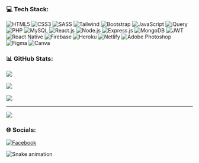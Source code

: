 ### 💻 Tech Stack:
![HTML5](https://img.shields.io/badge/html5-%23E34F26.svg?style=for-the-badge&logo=html5&logoColor=white) 
![CSS3](https://img.shields.io/badge/css3-%231572B6.svg?style=for-the-badge&logo=css3&logoColor=white) 
![SASS](https://img.shields.io/badge/SASS-hotpink.svg?style=for-the-badge&logo=SASS&logoColor=white) 
![Tailwind](https://img.shields.io/badge/tailwind-%23563D7C.svg?style=for-the-badge&logo=tailwind&logoColor=white) 
![Bootstrap](https://img.shields.io/badge/bootstrap-%23563D7C.svg?style=for-the-badge&logo=bootstrap&logoColor=white) 
![JavaScript](https://img.shields.io/badge/javascript-%23323330.svg?style=for-the-badge&logo=javascript&logoColor=%23F7DF1E) 
![jQuery](https://img.shields.io/badge/jquery-%230769AD.svg?style=for-the-badge&logo=jquery&logoColor=white) 
![PHP](https://img.shields.io/badge/php-%23777BB4.svg?style=for-the-badge&logo=php&logoColor=white) 
![MySQL](https://img.shields.io/badge/mysql-%2300f.svg?style=for-the-badge&logo=mysql&logoColor=white) 
![React.js](https://img.shields.io/badge/react-%2320232a.svg?style=for-the-badge&logo=react&logoColor=%2361DAFB) 
![Node.js](https://img.shields.io/badge/node.js-6DA55F?style=for-the-badge&logo=node.js&logoColor=white) 
![Express.js](https://img.shields.io/badge/express.js-%23404d59.svg?style=for-the-badge&logo=express&logoColor=%2361DAFB) 
![MongoDB](https://img.shields.io/badge/MongoDB-%234ea94b.svg?style=for-the-badge&logo=mongodb&logoColor=white) 
![JWT](https://img.shields.io/badge/JWT-black?style=for-the-badge&logo=JSON%20web%20tokens) 
![React Native](https://img.shields.io/badge/react_native-%2320232a.svg?style=for-the-badge&logo=react&logoColor=%2361DAFB) 
![Firebase](https://img.shields.io/badge/firebase-%23039BE5.svg?style=for-the-badge&logo=firebase)
![Heroku](https://img.shields.io/badge/heroku-%23430098.svg?style=for-the-badge&logo=heroku&logoColor=white) 
![Netlify](https://img.shields.io/badge/netlify-%23000000.svg?style=for-the-badge&logo=netlify&logoColor=#00C7B7)
![Adobe Photoshop](https://img.shields.io/badge/adobephotoshop-%2331A8FF.svg?style=for-the-badge&logo=adobephotoshop&logoColor=white) 
![Figma](https://img.shields.io/badge/figma-%23F24E1E.svg?style=for-the-badge&logo=figma&logoColor=white)
![Canva](https://img.shields.io/badge/Canva-%2300C4CC.svg?style=for-the-badge&logo=Canva&logoColor=white)

### 📊 GitHub Stats:
![](https://github-readme-stats.vercel.app/api?username=Shahnewaz2004&theme=blue-green&hide_border=false&include_all_commits=false&count_private=false) <br/><br/>
![](https://github-readme-streak-stats.herokuapp.com/?user=Shahnewaz2004&theme=blue-green&hide_border=false)<br/><br/>
![](https://github-readme-stats.vercel.app/api/top-langs/?username=Shahnewaz2004&theme=blue-green&hide_border=false&include_all_commits=false&count_private=false&layout=compact)

---
[![](https://visitcount.itsvg.in/api?id=Shahnewaz2004&icon=9&color=2)](https://visitcount.itsvg.in)

### 🌐 Socials:
[![Facebook](https://img.shields.io/badge/Facebook-%231877F2.svg?logo=Facebook&logoColor=white)](https://facebook.com/Shahnewaz.rakib.2004) 

<img href="https://raw.githubusercontent.com/shahnewaz2004/shahnewaz2004/blob/output/snake.svg" alt="Snake animation" />

###
